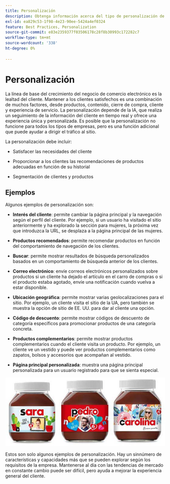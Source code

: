 ```yaml
---
title: Personalización
description: Obtenga información acerca del tipo de personalización de experiencias que debe proporcionar a sus clientes.
exl-id: ea829c53-1f98-4e23-90ee-5424a4ef0324
feature: Best Practices, Personalization
source-git-commit: e83e2359377f03506178c28f8b30993c172282c7
workflow-type: tm+mt
source-wordcount: '338'
ht-degree: 0%

---
```


# Personalización

La línea de base del crecimiento del negocio de comercio electrónico es la lealtad del cliente. Mantener a los clientes satisfechos es una combinación de muchos factores, desde productos, contenido, cierre de compra, cliente y experiencia de servicio. La personalización depende de la IA, que realiza un seguimiento de la información del cliente en tiempo real y ofrece una experiencia única y personalizada. Es posible que la personalización no funcione para todos los tipos de empresas, pero es una función adicional que puede ayudar a dirigir el tráfico al sitio.

La personalización debe incluir:

- Satisfacer las necesidades del cliente

- Proporcionar a los clientes las recomendaciones de productos adecuadas en función de su historial

- Segmentación de clientes y productos

## Ejemplos

Algunos ejemplos de personalización son:

- **Interés del cliente**: permite cambiar la página principal y la navegación según el perfil del cliente. Por ejemplo, si un usuario ha visitado el sitio anteriormente y ha explorado la sección para mujeres, la próxima vez que introduzca la URL, se desplaza a la página principal de las mujeres.

- **Productos recomendados**: permite recomendar productos en función del comportamiento de navegación de los clientes.

- **Buscar**: permite mostrar resultados de búsqueda personalizados basados en un comportamiento de búsqueda anterior de los clientes.

- **Correo electrónico**: envíe correos electrónicos personalizados sobre productos si un cliente ha dejado el artículo en el carro de compras o si el producto estaba agotado, envíe una notificación cuando vuelva a estar disponible.

- **Ubicación geográfica**: permite mostrar varias geolocalizaciones para el sitio. Por ejemplo, un cliente visita el sitio de la UA, pero también se muestra la opción de sitio de EE. UU. para dar al cliente una opción.

- **Código de descuento**: permite mostrar códigos de descuento de categoría específicos para promocionar productos de una categoría concreta.

- **Productos complementarios**: permite mostrar productos complementarios cuando el cliente visita un producto. Por ejemplo, un cliente ve un vestido y puede ver productos complementarios como zapatos, bolsos y accesorios que acompañan al vestido.

- **Página principal personalizada**: muestra una página principal personalizada para un usuario registrado para que se sienta especial.

![Ejemplo de productos personalizados](../../assets/playbooks/personalization-example.png)

Estos son solo algunos ejemplos de personalización. Hay un sinnúmero de características y capacidades más que se pueden explorar según los requisitos de la empresa. Mantenerse al día con las tendencias de mercado en constante cambio puede ser difícil, pero ayuda a mejorar la experiencia general del cliente.
